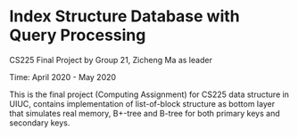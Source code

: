 # Index Structure Database with Query Processing
CS225 Final Project by Group 21, Zicheng Ma as leader </br>

Time: April 2020 - May 2020

This is the final project (Computing Assignment) for CS225 data structure in UIUC, contains implementation of list-of-block structure as bottom layer that simulates real memory, B+-tree and B-tree for both primary keys and secondary keys.
